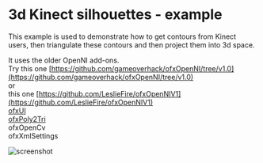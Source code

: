# 3d Kinect silhouettes - example
    
This example is used to demonstrate how to get contours from Kinect users, then triangulate these contours and then project them into 3d space.

It uses the older OpenNI add-ons.<br>
Try this one [https://github.com/gameoverhack/ofxOpenNI/tree/v1.0](https://github.com/gameoverhack/ofxOpenNI/tree/v1.0)<br>
or<br>
this one [https://github.com/LeslieFire/ofxOpenNIV1](https://github.com/LeslieFire/ofxOpenNIV1)<br>
[ofxUI](https://github.com/rezaali/ofxUI)<br>
[ofxPoly2Tri](https://github.com/wearenocomputer/ofxPoly2Tri)<br>
ofxOpenCv<br>
ofxXmlSettings<br>

![screenshot](http://www.nocomputer.be/yescomputer/3dKinectSillhouettes_screenshot.png)  